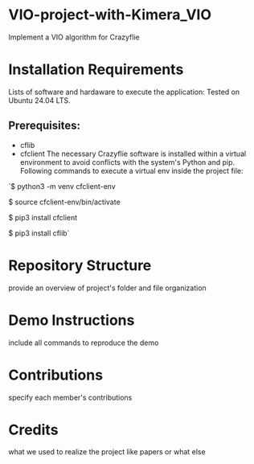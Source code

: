 # VIO-project-with-Kimera_VIO
Implement a VIO algorithm for Crazyflie

# Installation Requirements
Lists of software and hardaware to execute the application:
Tested on Ubuntu 24.04 LTS.
## Prerequisites:
* cflib
* cfclient
The necessary Crazyflie software is installed within a virtual environment to avoid conflicts with the system's Python and pip. Following commands to execute a virtual env inside the project file:

`$ python3 -m venv cfclient-env

 $ source cfclient-env/bin/activate
 
 $ pip3 install cfclient
 
 $ pip3 install cflib`

  



# Repository Structure
provide an overview of project's folder and file organization

# Demo Instructions
include all commands to reproduce the demo

# Contributions
specify each member's contributions

# Credits
what we used to realize the project like papers or what else
